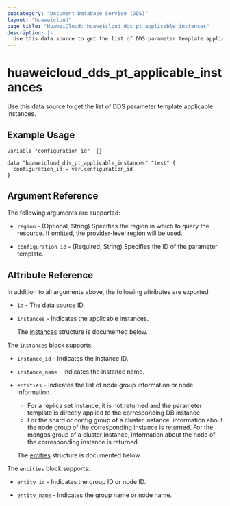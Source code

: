 ```yaml
---
subcategory: "Document Database Service (DDS)"
layout: "huaweicloud"
page_title: "HuaweiCloud: huaweicloud_dds_pt_applicable_instances"
description: |-
  Use this data source to get the list of DDS parameter template applicable instances.
---
```


# huaweicloud_dds_pt_applicable_instances

Use this data source to get the list of DDS parameter template applicable instances.

## Example Usage

```hcl
variable "configuration_id"  {}

data "huaweicloud_dds_pt_applicable_instances" "test" {
  configuration_id = var.configuration_id
}
```

## Argument Reference

The following arguments are supported:

* `region` - (Optional, String) Specifies the region in which to query the resource.
  If omitted, the provider-level region will be used.

* `configuration_id` - (Required, String) Specifies the ID of the parameter template.

## Attribute Reference

In addition to all arguments above, the following attributes are exported:

* `id` - The data source ID.

* `instances` - Indicates the applicable instances.

  The [instances](#instances_struct) structure is documented below.

<a name="instances_struct"></a>
The `instances` block supports:

* `instance_id` - Indicates the instance ID.

* `instance_name` - Indicates the instance name.

* `entities` - Indicates the list of node group information or node information.
  + For a replica set instance, it is not returned and the parameter template is directly applied to the corresponding
  DB instance.
  + For the shard or config group of a cluster instance, information about the node group of the corresponding instance
  is returned. For the mongos group of a cluster instance, information about the node of the corresponding instance is
  returned.

  The [entities](#instances_entities_struct) structure is documented below.

<a name="instances_entities_struct"></a>
The `entities` block supports:

* `entity_id` - Indicates the group ID or node ID.

* `entity_name` - Indicates the group name or node name.
